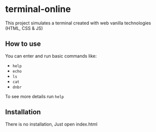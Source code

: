 # terminal-online

This project simulates a terminal created with web vanilla technologies (HTML, CSS & JS)

## How to use
You can enter and run basic commands like:
- `help`
- `echo`
- `ls`
- `cat`
- `dnbr`

To see more details run `help`

## Installation

There is no installation, Just open index.html
